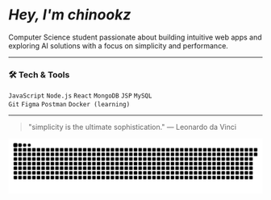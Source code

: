 <div align="left">

 # *Hey, I'm chinookz*


<p>Computer Science student passionate about building intuitive web apps and exploring AI solutions with a focus on simplicity and performance.</p>

---

### 🛠️ Tech & Tools
`JavaScript` `Node.js` `React` `MongoDB` `JSP` `MySQL`  
`Git` `Figma` `Postman` `Docker (learning)`

---

> "simplicity is the ultimate sophistication." — Leonardo da Vinci


<picture>
  <source media="(prefers-color-scheme: dark)" srcset="https://raw.githubusercontent.com/antfu/chin00kz/output/github-snake-dark.svg" />
  <source media="(prefers-color-scheme: light)" srcset="https://raw.githubusercontent.com/chin00kz/chin00kz/output/github-snake.svg" />
  <img alt="github-snake" src="https://raw.githubusercontent.com/chin00kz/chin00kz/output/github-snake.svg" />
</picture>

